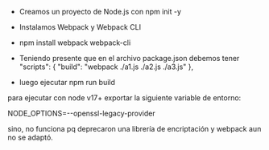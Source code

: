 

* Creamos un proyecto de Node.js con npm init -y
* Instalamos Webpack y Webpack CLI
* npm install webpack webpack-cli



* Teniendo presente que en el archivo package.json debemos tener
"scripts": {
   "build": "webpack ./a1.js ./a2.js ./a3.js"
 },
* luego ejecutar npm run build



para ejecutar con node v17+ exportar la siguiente variable de entorno:

NODE_OPTIONS=--openssl-legacy-provider

sino, no funciona pq deprecaron una librería de encriptación y webpack aun no se
adaptó.
